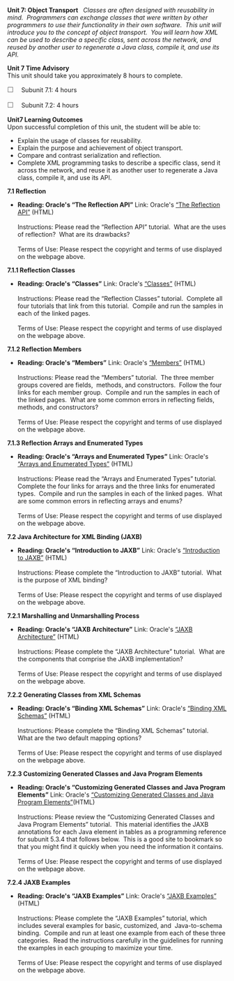 **Unit 7: Object Transport** <span id="7"></span> 
*Classes are often designed with reusability in mind.  Programmers can
exchange classes that were written by other programmers to use their
functionality in their own software.  This unit will introduce you to
the concept of object transport.  You will learn how XML can be used to
describe a specific class, sent across the network, and reused by
another user to regenerate a Java class, compile it, and use its API.*

**Unit 7 Time Advisory**  
This unit should take you approximately 8 hours to complete.  
  
 <span
style="color: rgb(85, 85, 85); font-family: 'Myriad Pro', 'Gill Sans', 'Gill Sans MT', Calibri, sans-serif; font-size: 16px; line-height: 21px; text-align: left; -webkit-text-size-adjust: none; ">☐
   </span>Subunit 7.1: 4 hours  
  
 <span
style="color: rgb(85, 85, 85); font-family: 'Myriad Pro', 'Gill Sans', 'Gill Sans MT', Calibri, sans-serif; font-size: 16px; line-height: 21px; text-align: left; -webkit-text-size-adjust: none; ">☐
   </span>Subunit 7.2: 4 hours

**Unit7 Learning Outcomes**  
Upon successful completion of this unit, the student will be able to:  
-   Explain the usage of classes for reusability.
-   Explain the purpose and achievement of object transport.
-   Compare and contrast serialization and reflection.
-   Complete XML programming tasks to describe a specific class, send it
    across the network, and reuse it as another user to regenerate a
    Java class, compile it, and use its API.

**7.1 Reflection** <span id="7.1"></span> 
-   **Reading: Oracle's “The Reflection API”**
    Link: Oracle's [“The Reflection
    API”](http://docs.oracle.com/javase/tutorial/reflect/index.html)
    (HTML)  
        
     Instructions: Please read the “Reflection API” tutorial.  What are
    the uses of reflection?  What are its drawbacks?   
        
     Terms of Use: Please respect the copyright and terms of use
    displayed on the webpage above.

**7.1.1 Reflection Classes** <span id="7.1.1"></span> 
-   **Reading: Oracle's “Classes”**
    Link: Oracle's
    [“Classes”](http://docs.oracle.com/javase/tutorial/reflect/class/index.html)
    (HTML)  
        
     Instructions: Please read the “Reflection Classes” tutorial. 
    Complete all four tutorials that link from this tutorial.  Compile
    and run the samples in each of the linked pages.  
        
     Terms of Use: Please respect the copyright and terms of use
    displayed on the webpage above.

**7.1.2 Reflection Members** <span id="7.1.2"></span> 
-   **Reading: Oracle's “Members”**
    Link: Oracle's
    [“Members”](http://docs.oracle.com/javase/tutorial/reflect/member/index.html)
    (HTML)  
        
     Instructions: Please read the “Members” tutorial.  The three member
    groups covered are fields,  methods, and constructors.  Follow the
    four links for each member group.  Compile and run the samples in
    each of the linked pages.  What are some common errors in reflecting
    fields, methods, and constructors?  
        
     Terms of Use: Please respect the copyright and terms of use
    displayed on the webpage above.

**7.1.3 Reflection Arrays and Enumerated Types** <span
id="7.1.3"></span> 
-   **Reading: Oracle's “Arrays and Enumerated Types”**
    Link: Oracle's [“Arrays and Enumerated
    Types”](http://docs.oracle.com/javase/tutorial/reflect/special/index.html)
    (HTML)  
        
     Instructions: Please read the “Arrays and Enumerated Types”
    tutorial.  Complete the four links for arrays and the three links
    for enumerated types.  Compile and run the samples in each of the
    linked pages.  What are some common errors in reflecting arrays and
    enums?  
        
     Terms of Use: Please respect the copyright and terms of use
    displayed on the webpage above.

**7.2 Java Architecture for XML Binding (JAXB)** <span id="7.2"></span> 
-   **Reading: Oracle's “Introduction to JAXB”**
    Link: Oracle's [“Introduction to
    JAXB”](http://docs.oracle.com/javase/tutorial/jaxb/intro/index.html)
    (HTML)  
        
     Instructions: Please complete the “Introduction to JAXB” tutorial. 
    What is the purpose of XML binding?  
        
     Terms of Use: Please respect the copyright and terms of use
    displayed on the webpage above.

**7.2.1 Marshalling and Unmarshalling Process** <span
id="7.2.1"></span> 
-   **Reading: Oracle's “JAXB Architecture”**
    Link: Oracle's [“JAXB
    Architecture”](http://docs.oracle.com/javase/tutorial/jaxb/intro/arch.html)
    (HTML)  
        
     Instructions: Please complete the “JAXB Architecture” tutorial. 
    What are the components that comprise the JAXB implementation?  
        
     Terms of Use: Please respect the copyright and terms of use
    displayed on the webpage above.

**7.2.2 Generating Classes from XML Schemas** <span id="7.2.2"></span> 
-   **Reading: Oracle's “Binding XML Schemas”**
    Link: Oracle's [“Binding XML
    Schemas”](http://docs.oracle.com/javase/tutorial/jaxb/intro/bind.html)
    (HTML)  
        
     Instructions: Please complete the “Binding XML Schemas” tutorial. 
    What are the two default mapping options?  
        
     Terms of Use: Please respect the copyright and terms of use
    displayed on the webpage above.

**7.2.3 Customizing Generated Classes and Java Program Elements** <span
id="7.2.3"></span> 
-   **Reading: Oracle's “Customizing Generated Classes and Java Program
    Elements”**
    Link: Oracle's [“Customizing Generated Classes and Java Program
    Elements”](http://docs.oracle.com/javase/tutorial/jaxb/intro/customize.html)(HTML)  
        
     Instructions: Please review the “Customizing Generated Classes and
    Java Program Elements” tutorial.  This material identifies the JAXB
    annotations for each Java element in tables as a programming
    reference for subunit 5.3.4 that follows below.  This is a good site
    to bookmark so that you might find it quickly when you need the
    information it contains.  
        
     Terms of Use: Please respect the copyright and terms of use
    displayed on the webpage above.

**7.2.4 JAXB Examples** <span id="7.2.4"></span> 
-   **Reading: Oracle's “JAXB Examples”**
    Link: Oracle's [“JAXB
    Examples”](http://docs.oracle.com/javase/tutorial/jaxb/intro/examples.html)
    (HTML)  
        
     Instructions: Please complete the “JAXB Examples” tutorial, which
    includes several examples for basic, customized, and  Java-to-schema
    binding.  Compile and run at least one example from each of these
    three categories.  Read the instructions carefully in the guidelines
    for running the examples in each grouping to maximize your time.   
        
     Terms of Use: Please respect the copyright and terms of use
    displayed on the webpage above.


